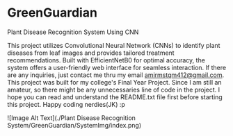 # GreenGuardian
Plant Disease Recognition System Using CNN

This project utilizes Convolutional Neural Network (CNNs) to identify plant diseases from leaf images and provides tailored treatment recommendations. Built with EfficientNetB0 for optimal accuracy, the system offers a user-friendly web interface for seamless interaction. If there are any inquiries, just contact me thru my email amirmstqm412@gmail.com. This project was built for my college's Final Year Project. Since I am still an amateur, so there might be any unnecessaries line of code in the project. I hope you can read and understand the README.txt file first before starting this project. Happy coding nerdies(JK) :p

![Image Alt Text](./Plant Disease Recognition System/GreenGuardian/SystemImg/index.png)





    
